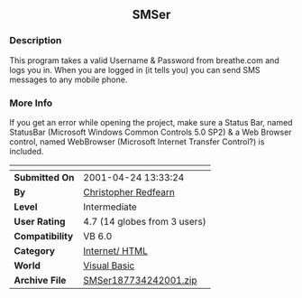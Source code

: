 ﻿<div align="center">

## SMSer


</div>

### Description

This program takes a valid Username & Password from breathe.com and logs you in. When you are logged in (it tells you) you can send SMS messages to any mobile phone.
 
### More Info
 
If you get an error while opening the project, make sure a Status Bar, named StatusBar (Microsoft Windows Common Controls 5.0 SP2) & a Web Browser control, named WebBrowser (Microsoft Internet Transfer Control?) is included.


<span>             |<span>
---                |---
**Submitted On**   |2001-04-24 13:33:24
**By**             |[Christopher Redfearn](https://github.com/Planet-Source-Code/PSCIndex/blob/master/ByAuthor/christopher-redfearn.md)
**Level**          |Intermediate
**User Rating**    |4.7 (14 globes from 3 users)
**Compatibility**  |VB 6\.0
**Category**       |[Internet/ HTML](https://github.com/Planet-Source-Code/PSCIndex/blob/master/ByCategory/internet-html__1-34.md)
**World**          |[Visual Basic](https://github.com/Planet-Source-Code/PSCIndex/blob/master/ByWorld/visual-basic.md)
**Archive File**   |[SMSer187734242001\.zip](https://github.com/Planet-Source-Code/christopher-redfearn-smser__1-22653/archive/master.zip)








